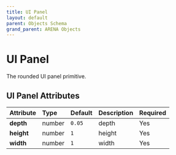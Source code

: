 ```yaml
---
title: UI Panel
layout: default
parent: Objects Schema
grand_parent: ARENA Objects
---
```


<!--CAUTION: This file is autogenerated from https://github.com/arenaxr/arena-schemas. Changes made here may be overwritten.-->


UI Panel
========


The rounded UI panel primitive.

UI Panel Attributes
--------------------

|Attribute|Type|Default|Description|Required|
| :--- | :--- | :--- | :--- | :--- |
|**depth**|number|```0.05```|depth|Yes|
|**height**|number|```1```|height|Yes|
|**width**|number|```1```|width|Yes|
